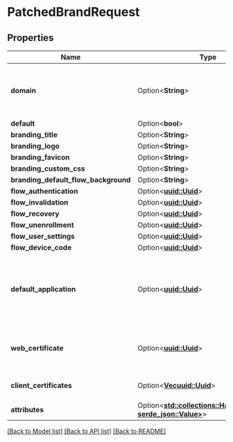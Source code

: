 # PatchedBrandRequest

## Properties

Name | Type | Description | Notes
------------ | ------------- | ------------- | -------------
**domain** | Option<**String**> | Domain that activates this brand. Can be a superset, i.e. `a.b` for `aa.b` and `ba.b` | [optional]
**default** | Option<**bool**> |  | [optional]
**branding_title** | Option<**String**> |  | [optional]
**branding_logo** | Option<**String**> |  | [optional]
**branding_favicon** | Option<**String**> |  | [optional]
**branding_custom_css** | Option<**String**> |  | [optional]
**branding_default_flow_background** | Option<**String**> |  | [optional]
**flow_authentication** | Option<[**uuid::Uuid**](uuid::Uuid.md)> |  | [optional]
**flow_invalidation** | Option<[**uuid::Uuid**](uuid::Uuid.md)> |  | [optional]
**flow_recovery** | Option<[**uuid::Uuid**](uuid::Uuid.md)> |  | [optional]
**flow_unenrollment** | Option<[**uuid::Uuid**](uuid::Uuid.md)> |  | [optional]
**flow_user_settings** | Option<[**uuid::Uuid**](uuid::Uuid.md)> |  | [optional]
**flow_device_code** | Option<[**uuid::Uuid**](uuid::Uuid.md)> |  | [optional]
**default_application** | Option<[**uuid::Uuid**](uuid::Uuid.md)> | When set, external users will be redirected to this application after authenticating. | [optional]
**web_certificate** | Option<[**uuid::Uuid**](uuid::Uuid.md)> | Web Certificate used by the authentik Core webserver. | [optional]
**client_certificates** | Option<[**Vec<uuid::Uuid>**](uuid::Uuid.md)> | Certificates used for client authentication. | [optional]
**attributes** | Option<[**std::collections::HashMap<String, serde_json::Value>**](serde_json::Value.md)> |  | [optional]

[[Back to Model list]](../README.md#documentation-for-models) [[Back to API list]](../README.md#documentation-for-api-endpoints) [[Back to README]](../README.md)


